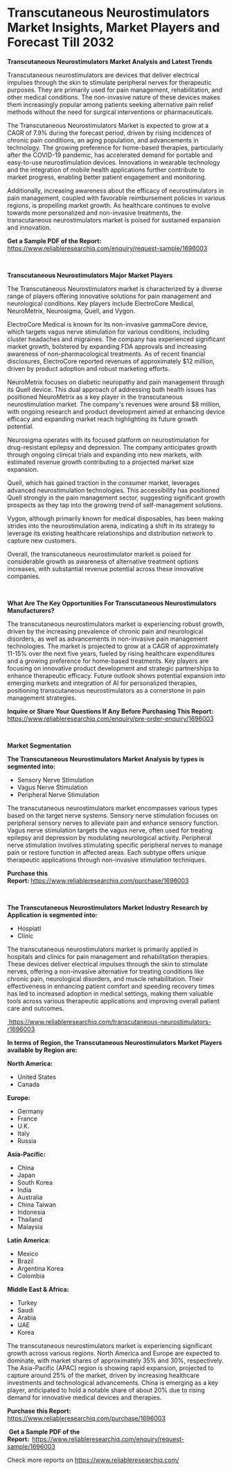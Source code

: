 <p><h1>Transcutaneous Neurostimulators Market Insights, Market Players and Forecast Till 2032</h1></p><p><strong>Transcutaneous Neurostimulators Market Analysis and Latest Trends</strong></p>
<p><p>Transcutaneous neurostimulators are devices that deliver electrical impulses through the skin to stimulate peripheral nerves for therapeutic purposes. They are primarily used for pain management, rehabilitation, and other medical conditions. The non-invasive nature of these devices makes them increasingly popular among patients seeking alternative pain relief methods without the need for surgical interventions or pharmaceuticals.</p><p>The Transcutaneous Neurostimulators Market is expected to grow at a CAGR of 7.9% during the forecast period, driven by rising incidences of chronic pain conditions, an aging population, and advancements in technology. The growing preference for home-based therapies, particularly after the COVID-19 pandemic, has accelerated demand for portable and easy-to-use neurostimulation devices. Innovations in wearable technology and the integration of mobile health applications further contribute to market progress, enabling better patient engagement and monitoring.</p><p>Additionally, increasing awareness about the efficacy of neurostimulators in pain management, coupled with favorable reimbursement policies in various regions, is propelling market growth. As healthcare continues to evolve towards more personalized and non-invasive treatments, the transcutaneous neurostimulators market is poised for sustained expansion and innovation.</p></p>
<p><strong>Get a Sample PDF of the Report:&nbsp;</strong> <a href="https://www.reliableresearchiq.com/enquiry/request-sample/1696003?utm_campaign=1842&utm_medium=2&utm_source=Github&utm_content=ia&utm_term=08012025&utm_id=transcutaneous-neurostimulators">https://www.reliableresearchiq.com/enquiry/request-sample/1696003</a></p>
<p>&nbsp;</p>
<p><strong>Transcutaneous Neurostimulators Major Market Players</strong></p>
<p><p>The Transcutaneous Neurostimulators market is characterized by a diverse range of players offering innovative solutions for pain management and neurological conditions. Key players include ElectroCore Medical, NeuroMetrix, Neurosigma, Quell, and Vygon.</p><p>ElectroCore Medical is known for its non-invasive gammaCore device, which targets vagus nerve stimulation for various conditions, including cluster headaches and migraines. The company has experienced significant market growth, bolstered by expanding FDA approvals and increasing awareness of non-pharmacological treatments. As of recent financial disclosures, ElectroCore reported revenues of approximately $12 million, driven by product adoption and robust marketing efforts.</p><p>NeuroMetrix focuses on diabetic neuropathy and pain management through its Quell device. This dual approach of addressing both health issues has positioned NeuroMetrix as a key player in the transcutaneous neurostimulation market. The company's revenues were around $8 million, with ongoing research and product development aimed at enhancing device efficacy and expanding market reach highlighting its future growth potential.</p><p>Neurosigma operates with its focused platform on neurostimulation for drug-resistant epilepsy and depression. The company anticipates growth through ongoing clinical trials and expanding into new markets, with estimated revenue growth contributing to a projected market size expansion.</p><p>Quell, which has gained traction in the consumer market, leverages advanced neurostimulation technologies. This accessibility has positioned Quell strongly in the pain management sector, suggesting significant growth prospects as they tap into the growing trend of self-management solutions.</p><p>Vygon, although primarily known for medical disposables, has been making strides into the neurostimulation arena, indicating a shift in its strategy to leverage its existing healthcare relationships and distribution network to capture new customers.</p><p>Overall, the transcutaneous neurostimulator market is poised for considerable growth as awareness of alternative treatment options increases, with substantial revenue potential across these innovative companies.</p></p>
<p>&nbsp;</p>
<p><strong>What Are The Key Opportunities For Transcutaneous Neurostimulators Manufacturers?</strong></p>
<p><p>The transcutaneous neurostimulators market is experiencing robust growth, driven by the increasing prevalence of chronic pain and neurological disorders, as well as advancements in non-invasive pain management technologies. The market is projected to grow at a CAGR of approximately 11-15% over the next five years, fueled by rising healthcare expenditures and a growing preference for home-based treatments. Key players are focusing on innovative product development and strategic partnerships to enhance therapeutic efficacy. Future outlook shows potential expansion into emerging markets and integration of AI for personalized therapies, positioning transcutaneous neurostimulators as a cornerstone in pain management strategies.</p></p>
<p><strong>Inquire or Share Your Questions If Any Before Purchasing This Report:</strong> <a href="https://www.reliableresearchiq.com/enquiry/pre-order-enquiry/1696003?utm_campaign=1842&utm_medium=2&utm_source=Github&utm_content=ia&utm_term=08012025&utm_id=transcutaneous-neurostimulators">https://www.reliableresearchiq.com/enquiry/pre-order-enquiry/1696003</a></p>
<p>&nbsp;</p>
<p><strong>Market Segmentation</strong></p>
<p><strong>The Transcutaneous Neurostimulators Market Analysis by types is segmented into:</strong></p>
<p><ul><li>Sensory Nerve Stimulation</li><li>Vagus Nerve Stimulation</li><li>Peripheral Nerve Stimulation</li></ul></p>
<p><p>The transcutaneous neurostimulators market encompasses various types based on the target nerve systems. Sensory nerve stimulation focuses on peripheral sensory nerves to alleviate pain and enhance sensory function. Vagus nerve stimulation targets the vagus nerve, often used for treating epilepsy and depression by modulating neurological activity. Peripheral nerve stimulation involves stimulating specific peripheral nerves to manage pain or restore function in affected areas. Each subtype offers unique therapeutic applications through non-invasive stimulation techniques.</p></p>
<p><strong>Purchase this Report:&nbsp;</strong><a href="https://www.reliableresearchiq.com/purchase/1696003?utm_campaign=1842&utm_medium=2&utm_source=Github&utm_content=ia&utm_term=08012025&utm_id=transcutaneous-neurostimulators">https://www.reliableresearchiq.com/purchase/1696003</a></p>
<p>&nbsp;</p>
<p><strong>The Transcutaneous Neurostimulators Market Industry Research by Application is segmented into:</strong></p>
<p><ul><li>Hospiatl</li><li>Clinic</li></ul></p>
<p><p>The transcutaneous neurostimulators market is primarily applied in hospitals and clinics for pain management and rehabilitation therapies. These devices deliver electrical impulses through the skin to stimulate nerves, offering a non-invasive alternative for treating conditions like chronic pain, neurological disorders, and muscle rehabilitation. Their effectiveness in enhancing patient comfort and speeding recovery times has led to increased adoption in medical settings, making them valuable tools across various therapeutic applications and improving overall patient care and outcomes.</p></p>
<p><a href="https://www.reliableresearchiq.com/transcutaneous-neurostimulators-r1696003?utm_campaign=1842&utm_medium=2&utm_source=Github&utm_content=ia&utm_term=08012025&utm_id=transcutaneous-neurostimulators">&nbsp;https://www.reliableresearchiq.com/transcutaneous-neurostimulators-r1696003</a></p>
<p><strong>In terms of Region, the Transcutaneous Neurostimulators Market Players available by Region are:</strong></p>
<p>
    <p> <strong> North America: </strong>
        <ul>
            <li>United States</li>
            <li>Canada</li>
        </ul>
        </p> 
    <p> <strong> Europe: </strong>
        <ul>
            <li>Germany</li>
            <li>France</li>
            <li>U.K.</li>
            <li>Italy</li>
            <li>Russia</li>
        </ul>
        </p> 
    <p> <strong> Asia-Pacific: </strong>
        <ul>
            <li>China</li>
            <li>Japan</li>
            <li>South Korea</li>
            <li>India</li>
            <li>Australia</li>
            <li>China Taiwan</li>
            <li>Indonesia</li>
            <li>Thailand</li>
            <li>Malaysia</li>
        </ul>
        </p> 
    <p> <strong> Latin America: </strong>
        <ul>
            <li>Mexico</li>
            <li>Brazil</li>
            <li>Argentina Korea</li>
            <li>Colombia</li>
        </ul>
        </p> 
    <p> <strong> Middle East & Africa: </strong>
        <ul>
            <li>Turkey</li>
            <li>Saudi</li>
            <li>Arabia</li>
            <li>UAE</li>
            <li>Korea</li>
        </ul>
    </p>
    </p>
<p><p>The transcutaneous neurostimulators market is experiencing significant growth across various regions. North America and Europe are expected to dominate, with market shares of approximately 35% and 30%, respectively. The Asia-Pacific (APAC) region is showing rapid expansion, projected to capture around 25% of the market, driven by increasing healthcare investments and technological advancements. China is emerging as a key player, anticipated to hold a notable share of about 20% due to rising demand for innovative medical devices and therapies.</p></p>
<p><strong>Purchase this Report: </strong><a href="https://www.reliableresearchiq.com/purchase/1696003?utm_campaign=1842&utm_medium=2&utm_source=Github&utm_content=ia&utm_term=08012025&utm_id=transcutaneous-neurostimulators">https://www.reliableresearchiq.com/purchase/1696003</a></p>
<p>&nbsp;<strong>Get a Sample PDF of the Report:&nbsp;&nbsp;</strong><a href="https://www.reliableresearchiq.com/enquiry/request-sample/1696003?utm_campaign=1842&utm_medium=2&utm_source=Github&utm_content=ia&utm_term=08012025&utm_id=transcutaneous-neurostimulators">https://www.reliableresearchiq.com/enquiry/request-sample/1696003</a></p>
<p><strong></strong></p>
<p>Check more reports on <a href="https://www.reliableresearchiq.com/?utm_campaign=1842&utm_medium=2&utm_source=Github&utm_content=ia&utm_term=08012025&utm_id=transcutaneous-neurostimulators">https://www.reliableresearchiq.com/</a></p>